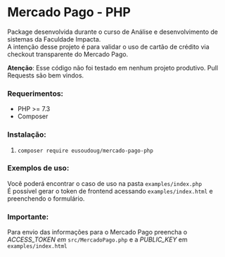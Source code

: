 # Mercado Pago - PHP
Package desenvolvida durante o curso de Análise e desenvolvimento de sistemas da Faculdade Impacta.  
A intenção desse projeto é para validar o uso de cartão de crédito via checkout transparente do Mercado Pago.  

**Atenção**: Esse código não foi testado em nenhum projeto produtivo. Pull Requests são bem vindos.


### Requerimentos:

- PHP >= 7.3
- Composer

### Instalação:

1. ```composer require eusoudoug/mercado-pago-php``` 

### Exemplos de uso:
Você poderá encontrar o caso de uso na pasta ```examples/index.php```  
É possível gerar o token de frontend acessando ```examples/index.html``` e preenchendo o formulário.  
 
### Importante:
Para envio das informações para o Mercado Pago preencha o _ACCESS_TOKEN em_ ```src/MercadoPago.php``` e a _PUBLIC_KEY_ em ```examples/index.html```
